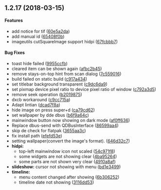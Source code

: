 <a name="1.2.17"></a>
## 1.2.17 (2018-03-15)


#### Features

*   add notice for tif ([60e5a2da](60e5a2da))
*   add manual id ([65408f0b](65408f0b))
*   imageutils cutSquareImage support hidpi ([67fcbbb7](67fcbbb7))

#### Bug Fixes

*   toast hide failed ([9955ccfb](9955ccfb))
*   cleared item can be shown again ([afbc2b45](afbc2b45))
*   remove stays-on-top hint from scan dialog ([7c559016](7c559016))
*   build failed on static build ([c917a434](c917a434))
*   set titlebar background transparent ([c9dc6da9](c9dc6da9))
*   set pixmap device pixel ratio to device pixel ratio of window ([c792a3d5](c792a3d5))
*   remove seek operation ([b2019875](b2019875))
*   dxcb workaround ([c9cc715a](c9cc715a))
*   Adapt lintian ([dcad7f8a](dcad7f8a))
*   hide image on press super+d ([ca79cd62](ca79cd62))
*   set wallpaper by dde dbus ([b6f9a64c](b6f9a64c))
*   mainwindow button now showing on dark mode ([af0ff636](af0ff636))
*   Replace dbus-send with QDBusInterface ([86599aa4](86599aa4))
*   skip de check for flatpak ([3655aa3c](3655aa3c))
*   fix install path ([efefd53e](efefd53e))
*   setting wallpaper(convert the image's format). ([646d32c7](646d32c7))
* **hidpi:**
  *  top-left mainwindow icon not scaled ([54c971f8](54c971f8))
  *  some widgets are not showing clear ([4ba95264](4ba95264))
  *  some parts are not shown very clear ([4910a8af](4910a8af))
* **slideshow:**  cursor not showing with menu ([bd1e3499](bd1e3499))
* **timeline:**
  *  menu content changed after showing ([6b306252](6b306252))
  *  timeline date not showing ([3116dd53](3116dd53))
